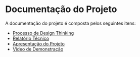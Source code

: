 # Documentação do Projeto

A documentação do projeto é composta pelos seguintes itens: 
 - [Processo de Design Thinking](https://miro.com/app/board/uXjVNjO3GYA=/)
 - [Relatório Técnico](https://drive.google.com/drive/folders/1mS30r-FUSoIeCa-2xbO0jKg0D9bvHPX1?usp=sharing)
 - [Apresentação do Projeto](https://docs.google.com/presentation/d/1cJhUkl3xTELi3AYCQPMJljzeoE9_Odrv/edit?usp=sharing&ouid=107946174303344348092&rtpof=true&sd=true)
 - [Vídeo de Demonstração](/docs/04%20-%20video/PC%20Match.mp4)

